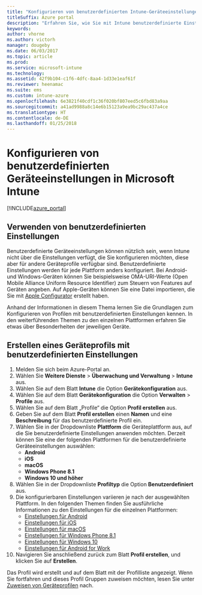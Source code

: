 ```yaml
---
title: "Konfigurieren von benutzerdefinierten Intune-Geräteeinstellungen"
titleSuffix: Azure portal
description: "Erfahren Sie, wie Sie mit Intune benutzerdefinierte Einstellungen auf Geräten konfigurieren, die Sie verwalten.\""
keywords: 
author: vhorne
ms.author: victorh
manager: dougeby
ms.date: 06/03/2017
ms.topic: article
ms.prod: 
ms.service: microsoft-intune
ms.technology: 
ms.assetid: 42f9b104-c1f6-4dfc-8aa4-1d33e1eaf61f
ms.reviewer: heenamac
ms.suite: ems
ms.custom: intune-azure
ms.openlocfilehash: 6e3821f40cdf1c36f020bf807eed5c6fbd83a9aa
ms.sourcegitcommit: a41ad9988a8c14e6b15123a9ea9bc29ac437a4ce
ms.translationtype: HT
ms.contentlocale: de-DE
ms.lasthandoff: 01/25/2018
---
```

# <a name="how-to-configure-custom-device-settings-in-microsoft-intune"></a>Konfigurieren von benutzerdefinierten Geräteeinstellungen in Microsoft Intune

[!INCLUDE[azure_portal](./includes/azure_portal.md)]

## <a name="when-to-use-custom-settings"></a>Verwenden von benutzerdefinierten Einstellungen

Benutzerdefinierte Geräteeinstellungen können nützlich sein, wenn Intune nicht über die Einstellungen verfügt, die Sie konfigurieren möchten, diese aber für andere Geräteprofile verfügbar sind.
Benutzerdefinierte Einstellungen werden für jede Plattform anders konfiguriert. Bei Android- und Windows-Geräten können Sie beispielsweise OMA-URI-Werte (Open Mobile Alliance Uniform Resource Identifier) zum Steuern von Features auf Geräten angeben. Auf Apple-Geräten können Sie eine Datei importieren, die Sie mit [Apple Configurator](https://itunes.apple.com/us/app/apple-configurator-2/id1037126344?mt=12) erstellt haben.

Anhand der Informationen in diesem Thema lernen Sie die Grundlagen zum Konfigurieren von Profilen mit benutzerdefinierten Einstellungen kennen. In den weiterführenden Themen zu den einzelnen Plattformen erfahren Sie etwas über Besonderheiten der jeweiligen Geräte.

## <a name="create-a-device-profile-containing-custom-settings"></a>Erstellen eines Geräteprofils mit benutzerdefinierten Einstellungen

1. Melden Sie sich beim Azure-Portal an.
2. Wählen Sie **Weitere Dienste** > **Überwachung und Verwaltung** > **Intune** aus.
3. Wählen Sie auf dem Blatt **Intune** die Option **Gerätekonfiguration** aus.
2. Wählen Sie auf dem Blatt **Gerätekonfiguration** die Option **Verwalten** > **Profile** aus.
3. Wählen Sie auf dem Blatt „Profile“ die Option **Profil erstellen** aus.
4. Geben Sie auf dem Blatt **Profil erstellen** einen **Namen** und eine **Beschreibung** für das benutzerdefinierte Profil ein.
5. Wählen Sie in der Dropdownliste **Plattform** die Geräteplattform aus, auf die Sie benutzerdefinierte Einstellungen anwenden möchten. Derzeit können Sie eine der folgenden Plattformen für die benutzerdefinierte Geräteeinstellungen auswählen:
    - **Android**
    - **iOS**
    - **macOS**
    - **Windows Phone 8.1**
    - **Windows 10 und höher**
6. Wählen Sie in der Dropdownliste **Profiltyp** die Option **Benutzerdefiniert** aus.
7. Die konfigurierbaren Einstellungen variieren je nach der ausgewählten Plattform. In den folgenden Themen finden Sie ausführliche Informationen zu den Einstellungen für die einzelnen Plattformen:
    - [Einstellungen für Android](custom-settings-android.md)
    - [Einstellungen für iOS](custom-settings-ios.md)
    - [Einstellungen für macOS](custom-settings-macos.md)
    - [Einstellungen für Windows Phone 8.1](custom-settings-windows-phone-8-1.md)
    - [Einstellungen für Windows 10](custom-settings-windows-10.md)
    - [Einstellungen für Android for Work](custom-settings-android-for-work.md)
8. Navigieren Sie anschließend zurück zum Blatt **Profil erstellen**, und klicken Sie auf **Erstellen**.

Das Profil wird erstellt und auf dem Blatt mit der Profilliste angezeigt.
Wenn Sie fortfahren und dieses Profil Gruppen zuweisen möchten, lesen Sie unter [Zuweisen von Geräteprofilen](device-profile-assign.md) nach.

